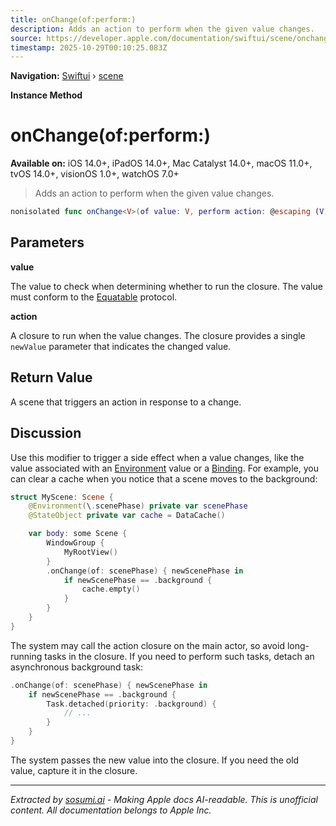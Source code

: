 ```yaml
---
title: onChange(of:perform:)
description: Adds an action to perform when the given value changes.
source: https://developer.apple.com/documentation/swiftui/scene/onchange(of:perform:)
timestamp: 2025-10-29T00:10:25.083Z
---
```


**Navigation:** [Swiftui](/documentation/swiftui) › [scene](/documentation/swiftui/scene)

**Instance Method**

# onChange(of:perform:)

**Available on:** iOS 14.0+, iPadOS 14.0+, Mac Catalyst 14.0+, macOS 11.0+, tvOS 14.0+, visionOS 1.0+, watchOS 7.0+

> Adds an action to perform when the given value changes.

```swift
nonisolated func onChange<V>(of value: V, perform action: @escaping (V) -> Void) -> some Scene where V : Equatable
```

## Parameters

**value**

The value to check when determining whether to run the closure. The value must conform to the [Equatable](/documentation/Swift/Equatable) protocol.



**action**

A closure to run when the value changes. The closure provides a single `newValue` parameter that indicates the changed value.



## Return Value

A scene that triggers an action in response to a change.

## Discussion

Use this modifier to trigger a side effect when a value changes, like the value associated with an [Environment](/documentation/swiftui/environment) value or a [Binding](/documentation/swiftui/binding). For example, you can clear a cache when you notice that a scene moves to the background:

```swift
struct MyScene: Scene {
    @Environment(\.scenePhase) private var scenePhase
    @StateObject private var cache = DataCache()

    var body: some Scene {
        WindowGroup {
            MyRootView()
        }
        .onChange(of: scenePhase) { newScenePhase in
            if newScenePhase == .background {
                cache.empty()
            }
        }
    }
}
```

The system may call the action closure on the main actor, so avoid long-running tasks in the closure. If you need to perform such tasks, detach an asynchronous background task:

```swift
.onChange(of: scenePhase) { newScenePhase in
    if newScenePhase == .background {
        Task.detached(priority: .background) {
            // ...
        }
    }
}
```

The system passes the new value into the closure. If you need the old value, capture it in the closure.

---

*Extracted by [sosumi.ai](https://sosumi.ai) - Making Apple docs AI-readable.*
*This is unofficial content. All documentation belongs to Apple Inc.*
